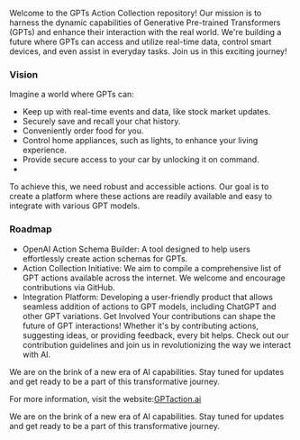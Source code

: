 Welcome to the GPTs Action Collection repository! Our mission is to harness the dynamic capabilities of Generative Pre-trained Transformers (GPTs) and enhance their interaction with the real world. We're building a future where GPTs can access and utilize real-time data, control smart devices, and even assist in everyday tasks. Join us in this exciting journey!



### Vision
Imagine a world where GPTs can:

* Keep up with real-time events and data, like stock market updates.
* Securely save and recall your chat history.
* Conveniently order food for you.
* Control home appliances, such as lights, to enhance your living experience.
* Provide secure access to your car by unlocking it on command.
* 
To achieve this, we need robust and accessible actions. Our goal is to create a platform where these actions are readily available and easy to integrate with various GPT models.

### Roadmap
* OpenAI Action Schema Builder: A tool designed to help users effortlessly create action schemas for GPTs.
* Action Collection Initiative: We aim to compile a comprehensive list of GPT actions available across the internet. We welcome and encourage contributions via GitHub.
* Integration Platform: Developing a user-friendly product that allows seamless addition of actions to GPT models, including ChatGPT and other GPT variations.
Get Involved
Your contributions can shape the future of GPT interactions! Whether it's by contributing actions, suggesting ideas, or providing feedback, every bit helps. Check out our contribution guidelines and join us in revolutionizing the way we interact with AI.

We are on the brink of a new era of AI capabilities. Stay tuned for updates and get ready to be a part of this transformative journey.

For more information, visit the website:[GPTaction.ai](http://gptaction.ai)

We are on the brink of a new era of AI capabilities. Stay tuned for updates and get ready to be a part of this transformative journey.

